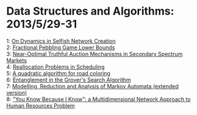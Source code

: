 # Data Structures and Algorithms: 2013/5/29-31  
1: [On Dynamics in Selfish Network Creation](https://doi.org/10.48550/arXiv.1212.4797)  
2: [Fractional Pebbling Game Lower Bounds](https://doi.org/10.48550/arXiv.1305.6376)  
3: [Near-Optimal Truthful Auction Mechanisms in Secondary Spectrum Markets](https://doi.org/10.48550/arXiv.1305.6390)  
4: [Reallocation Problems in Scheduling](https://doi.org/10.48550/arXiv.1305.6555)  
5: [A quadratic algorithm for road coloring](https://doi.org/10.48550/arXiv.0803.0726)  
6: [Entanglement in the Grover's Search Algorithm](https://doi.org/10.48550/arXiv.1305.4454)  
7: [Modelling, Reduction and Analysis of Markov Automata (extended version)](https://doi.org/10.48550/arXiv.1305.7050)  
8: ["You Know Because I Know": a Multidimensional Network Approach to Human  Resources Problem](https://doi.org/10.48550/arXiv.1305.7146)  